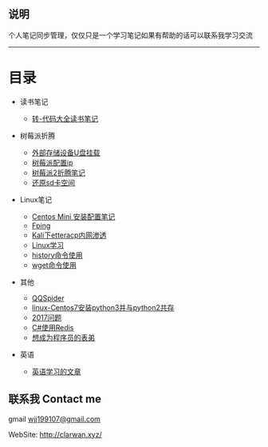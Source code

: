 ﻿## 说明
个人笔记同步管理，仅仅只是一个学习笔记如果有帮助的话可以联系我学习交流
 
******
# 目录
* 读书笔记
    * [转-代码大全读书笔记](https://github.com/MartinFromCodes/NoteFiles/blob/master/%E8%BD%AC-%E4%BB%A3%E7%A0%81%E5%A4%A7%E5%85%A8%E8%AF%BB%E4%B9%A6%E7%AC%94%E8%AE%B0.md)
* 树莓派折腾
    * [外部存储设备U盘挂载](https://github.com/MartinFromCodes/NoteFiles/blob/master/%E5%A4%96%E9%83%A8%E5%AD%98%E5%82%A8%E8%AE%BE%E5%A4%87U%E7%9B%98%E6%8C%82%E8%BD%BD.md)
    * [树莓派配置ip](https://github.com/MartinFromCodes/NoteFiles/blob/master/%E6%A0%91%E8%8E%93%E6%B4%BE%E9%85%8D%E7%BD%AEip.md)
    * [树莓派2折腾笔记](https://github.com/MartinFromCodes/NoteFiles/blob/master/%E6%A0%91%E8%8E%93%E6%B4%BE2%E6%8A%98%E8%85%BE%E7%AC%94%E8%AE%B0.md)
    * [还原sd卡空间](https://github.com/MartinFromCodes/NoteFiles/blob/master/%E8%BF%98%E5%8E%9Fsd%E5%8D%A1%E7%A9%BA%E9%97%B4.md)
* Linux笔记
    * [Centos Mini 安装配置笔记](https://github.com/MartinFromCodes/NoteFiles/blob/master/Centos%20Mini%20%E5%AE%89%E8%A3%85%E9%85%8D%E7%BD%AE%E7%AC%94%E8%AE%B0.md)
    * [Fping](https://github.com/MartinFromCodes/NoteFiles/blob/master/Fping.md)
    * [Kali下etteracp内网渗透](https://github.com/MartinFromCodes/NoteFiles/blob/master/Kali%E4%B8%8Betteracp%E5%86%85%E7%BD%91%E6%B8%97%E9%80%8F.md)
    * [Linux学习](https://github.com/MartinFromCodes/NoteFiles/blob/master/Linux%E5%AD%A6%E4%B9%A0.md)
    * [history命令使用](https://github.com/MartinFromCodes/NoteFiles/blob/master/history%E5%91%BD%E4%BB%A4%E4%BD%BF%E7%94%A8.md)
    * [wget命令使用](https://github.com/MartinFromCodes/NoteFiles/blob/master/wget%E5%91%BD%E4%BB%A4%E4%BD%BF%E7%94%A8.md)

* 其他
   * [QQSpider](https://github.com/MartinFromCodes/NoteFiles/blob/master/QQSpider.md)
   * [linux-Centos7安装python3并与python2共存](https://github.com/MartinFromCodes/NoteFiles/blob/master/linux-Centos7%E5%AE%89%E8%A3%85python3%E5%B9%B6%E4%B8%8Epython2%E5%85%B1%E5%AD%98%20-%20JahanGu%20-%20%E5%8D%9A%E5%AE%A2%E5%9B%AD.pdf)
   * [2017问题](https://github.com/MartinFromCodes/NoteFiles/blob/master/2017%E7%9A%84%E9%97%AE%E9%A2%98.md)
   * [C#使用Redis](https://github.com/MartinFromCodes/NoteFiles/blob/master/C%23%E4%BD%BF%E7%94%A8Redis.md)
   * [想成为程序员的表弟](https://github.com/MartinFromCodes/NoteFiles/blob/master/%E6%83%B3%E6%88%90%E4%B8%BA%E7%A8%8B%E5%BA%8F%E5%91%98%E7%9A%84%E8%A1%A8%E5%BC%9F.md)
   
* 英语
   * [英语学习的文章](https://github.com/MartinFromCodes/NoteFiles/blob/master/%E8%8B%B1%E8%AF%AD%E5%AD%A6%E4%B9%A0%E7%9A%84%E6%96%87%E7%AB%A0.md)




## 联系我 Contact me

gmail wjj199107@gmail.com  

WebSite: http://clarwan.xyz/







